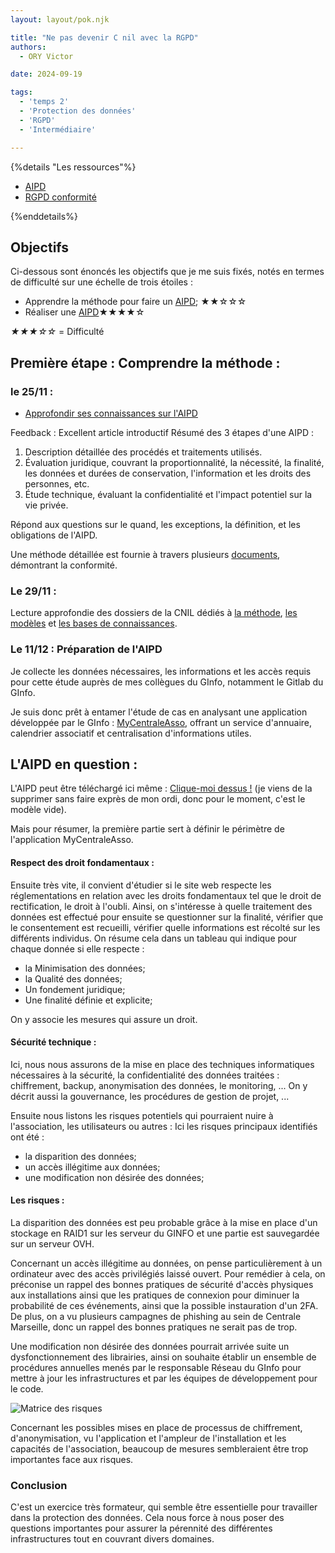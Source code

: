 ```yaml
---
layout: layout/pok.njk

title: "Ne pas devenir C nil avec la RGPD"
authors:
  - ORY Victor

date: 2024-09-19

tags:
  - 'temps 2'
  - 'Protection des données'
  - 'RGPD'
  - 'Intermédiaire'

---
```


{%details "Les ressources"%}

- [AIPD](https://www.cnil.fr/fr/RGPD-analyse-impact-protection-des-donnees-aipd)
- [RGPD conformité](https://www.cnil.fr/fr/me-mettre-en-conformite)

{%enddetails%}

## Objectifs

Ci-dessous sont énoncés les objectifs que je me suis fixés, notés en termes de difficulté sur une échelle de trois étoiles :

- Apprendre la méthode pour faire un [AIPD](https://www.cnil.fr/fr/RGPD-analyse-impact-protection-des-donnees-aipd); ★★☆☆☆
- Réaliser une [AIPD](https://www.cnil.fr/fr/RGPD-analyse-impact-protection-des-donnees-aipd)★★★★☆

*★★★☆☆* = Difficulté

## Première étape : Comprendre la méthode :

### le 25/11 :

- [Approfondir ses connaissances sur l'AIPD](https://www.cnil.fr/fr/ce-quil-faut-savoir-sur-lanalyse-dimpact-relative-la-protection-des-donnees-aipd)
  
Feedback : Excellent article introductif
Résumé des 3 étapes d'une AIPD :

1. Description détaillée des procédés et traitements utilisés.
2. Évaluation juridique, couvrant la proportionnalité, la nécessité, la finalité, les données et durées de conservation, l'information et les droits des personnes, etc.
3. Étude technique, évaluant la confidentialité et l'impact potentiel sur la vie privée.

Répond aux questions sur le quand, les exceptions, la définition, et les obligations de l'AIPD.

Une méthode détaillée est fournie à travers plusieurs [documents](https://www.cnil.fr/sites/cnil/files/atoms/files/cnil-pia-1-fr-methode.pdf), démontrant la conformité.

### Le 29/11 :

Lecture approfondie des dossiers de la CNIL dédiés à [la méthode](https://www.cnil.fr/sites/cnil/files/atoms/files/cnil-pia-1-fr-methode.pdf), [les modèles](https://www.cnil.fr/sites/cnil/files/atoms/files/cnil-pia-2-fr-modeles.pdf) et [les bases de connaissances](https://www.cnil.fr/sites/cnil/files/atoms/files/cnil-pia-3-fr-basesdeconnaissances.pdf).

### Le 11/12 : Préparation de l'AIPD

Je collecte les données nécessaires, les informations et les accès requis pour cette étude auprès de mes collègues du GInfo, notamment le Gitlab du GInfo.

Je suis donc prêt à entamer l'étude de cas en analysant une application développée par le GInfo : [MyCentraleAsso](https://my.centrale-assos.fr/), offrant un service d'annuaire, calendrier associatif et centralisation d'informations utiles.

## L'AIPD en question :

L'AIPD peut être téléchargé ici même : [Clique-moi dessus !](../CNILModèles.pdf) (je viens de la supprimer sans faire exprès de mon ordi, donc pour le moment, c'est le modèle vide).

Mais pour résumer, la première partie sert à définir le périmètre de l'application MyCentraleAsso.

#### Respect des droit fondamentaux : 

Ensuite très vite, il convient d'étudier si le site web respecte les réglementations en relation avec les droits fondamentaux tel que le droit de rectification, le droit à l'oubli. Ainsi, on s'intéresse à quelle traitement des données est effectué pour ensuite se questionner sur la finalité, vérifier que le consentement est recueilli, vérifier quelle informations est récolté sur les différents individus. On résume cela dans un tableau qui indique pour chaque donnée si elle respecte  :

 - la Minimisation des données;
 - la Qualité des données;
 - Un fondement juridique;
 - Une finalité définie et explicite;

On y associe les mesures qui assure un droit.

#### Sécurité technique :

Ici, nous nous assurons de la mise en place des techniques informatiques nécessaires à la sécurité, la confidentialité des données traitées : chiffrement, backup, anonymisation des données, le monitoring, ...
On y décrit aussi la gouvernance, les procédures de gestion de projet, ...

Ensuite nous listons les risques potentiels qui pourraient nuire à l'association, les utilisateurs ou autres : Ici les risques principaux identifiés ont été :

 - la disparition des données;
 - un accès illégitime aux données;
 - une modification non désirée des données;


#### Les risques :

La disparition des données est peu probable grâce à la mise en place d'un stockage en RAID1 sur les serveur du GINFO et une partie est sauvegardée sur un serveur OVH.

Concernant un accès illégitime au données, on pense particulièrement à un ordinateur avec des accès privilégiés laissé ouvert. Pour remédier à cela, on préconise un rappel des bonnes pratiques de sécurité d'accès physiques aux installations ainsi que les pratiques de connexion pour diminuer la probabilité de ces événements, ainsi que la possible instauration d'un 2FA. De plus, on a vu plusieurs campagnes de phishing au sein de Centrale Marseille, donc un rappel des bonnes pratiques ne serait pas de trop.

Une modification non désirée des données pourrait arrivée suite un dysfonctionnement des librairies, ainsi on souhaite établir un ensemble de procédures annuelles menés par le responsable Réseau du GInfo pour mettre à jour les infrastructures et par les équipes de développement pour le code.

![Matrice des risques](../MatriceRisque.png)

Concernant les possibles mises en place de processus de chiffrement, d'anonymisation, vu l'application et l'ampleur de l'installation et les capacités de l'association, beaucoup de mesures sembleraient être trop importantes face aux risques.

### Conclusion

C'est un exercice très formateur, qui semble être essentielle pour travailler dans la protection des données. Cela nous force à nous poser des questions importantes pour assurer la pérennité des différentes infrastructures tout en couvrant divers domaines.